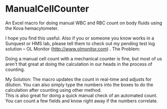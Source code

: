 # ManualCellCounter
An Excel macro for doing manual WBC and RBC count on body fluids using the Kova hemacytometer.

I hope you find this useful.  Also if you or someone you know works in a Sunquest or HMS lab, please tell them to check out my pending test log solution – OL Monitor (http://www.olmonitor.com) .
The Problem:

Doing a manual cell count with a mechanical counter is fine, but most of us aren't that great at doing the calculation in our heads in the process of counting.  

My Solution:
The macro updates the count in real-time and adjusts for dilution.  You can also simply type the numbers into the boxes to do the calculation after counting using other method.  
This is also great for doing a quick manual check of an automated count. You can count a few fields and know right away if the numbers correlate.

